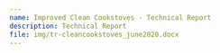 ```yaml
---
name: Improved Clean Cookstoves - Technical Report
description: Technical Report
file: img/tr-cleancookstoves_june2020.docx
---
```

